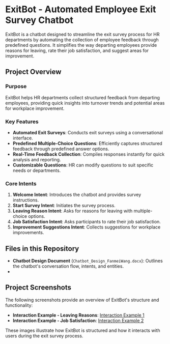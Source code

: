 # ExitBot - Automated Employee Exit Survey Chatbot
ExitBot is a chatbot designed to streamline the exit survey process for HR departments by automating the collection of employee feedback through predefined questions. It simplifies the way departing employees provide reasons for leaving, rate their job satisfaction, and suggest areas for improvement.

## Project Overview

### Purpose
ExitBot helps HR departments collect structured feedback from departing employees, providing quick insights into turnover trends and potential areas for workplace improvement.

### Key Features
- **Automated Exit Surveys**: Conducts exit surveys using a conversational interface.
- **Predefined Multiple-Choice Questions**: Efficiently captures structured feedback through predefined answer options.
- **Real-Time Feedback Collection**: Compiles responses instantly for quick analysis and reporting.
- **Customizable Questions**: HR can modify questions to suit specific needs or departments.

### Core Intents
1. **Welcome Intent**: Introduces the chatbot and provides survey instructions.
2. **Start Survey Intent**: Initiates the survey process.
3. **Leaving Reason Intent**: Asks for reasons for leaving with multiple-choice options.
4. **Job Satisfaction Intent**: Asks participants to rate their job satisfaction.
5. **Improvement Suggestions Intent**: Collects suggestions for workplace improvements.

## Files in this Repository
- **Chatbot Design Document** (`Chatbot_Design_FanmeiWang.docx`): Outlines the chatbot's conversation flow, intents, and entities.
- 
## Project Screenshots
The following screenshots provide an overview of ExitBot's structure and functionality:
- **Interaction Example - Leaving Reasons**: [Interaction Example 1](Screenshot_1.png)
- **Interaction Example - Job Satisfaction**: [Interaction Example 2](Screenshot_2.png)

These images illustrate how ExitBot is structured and how it interacts with users during the exit survey process.
